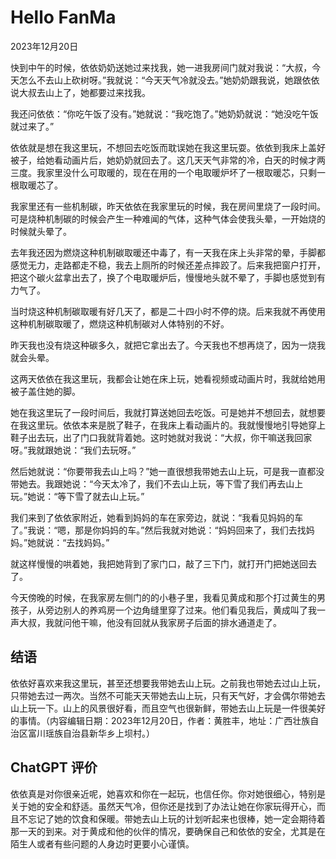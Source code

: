 # Hello FanMa 

2023年12月20日

快到中午的时候，依依奶奶送她过来找我，她一进我房间门就对我说：“大叔，今天怎么不去山上砍树呀。”我就说：“今天天气冷就没去。”她奶奶跟我说，她跟依依说大叔去山上了，她都要过来找我。

我还问依依：“你吃午饭了没有。”她就说：“我吃饱了。”她奶奶就说：“她没吃午饭就过来了。”

依依就是想在我这里玩，不想回去吃饭而耽误她在我这里玩耍。依依到我床上盖好被子，给她看动画片后，她奶奶就回去了。这几天天气非常的冷，白天的时候才两三度。我家里没什么可取暖的，现在在用的一个电取暖炉坏了一根取暖芯，只剩一根取暖芯了。

我家里还有一些机制碳，昨天依依在我家里玩的时候，我在房间里烧了一段时间。可是烧种机制碳的时候会产生一种难闻的气体，这种气体会使我头晕，一开始烧的时候就头晕了。

去年我还因为燃烧这种机制碳取暖还中毒了，有一天我在床上头非常的晕，手脚都感觉无力，走路都走不稳，我去上厕所的时候还差点摔跤了。后来我把窗户打开，把这个碳火盆拿出去了，换了个电取暖炉后，慢慢地头就不晕了，手脚也感觉到有力气了。

当时烧这种机制碳取暖有好几天了，都是二十四小时不停的烧。后来我就不再使用这种机制碳取暖了，燃烧这种机制碳对人体特别的不好。

昨天我也没有烧这种碳多久，就把它拿出去了。今天我也不想再烧了，因为一烧我就会头晕。

这两天依依在我这里玩，我都会让她在床上玩，她看视频或动画片时，我就给她用被子盖住她的脚。

她在我这里玩了一段时间后，我就打算送她回去吃饭。可是她并不想回去，就想要在我这里玩。依依本来是脱了鞋子，在我床上看动画片的。我就慢慢地引导她穿上鞋子出去玩，出了门口我就背着她。这时她就对我说：“大叔，你干嘛送我回家呀。”我就跟她说：“我们去玩呀。”

然后她就说：“你要带我去山上吗？”她一直很想我带她去山上玩，可是我一直都没带她去。我跟她说：“今天太冷了，我们不去山上玩，等下雪了我们再去山上玩。”她说：“等下雪了就去山上玩。”

我们来到了依依家附近，她看到妈妈的车在家旁边，就说：“我看见妈妈的车了。”我说：“嗯，那是你妈妈的车。”然后我就对她说：“妈妈回来了，我们去找妈妈。”她就说：“去找妈妈。”

就这样慢慢的哄着她，我把她背到了家门口，敲了三下门，就打开门把她送回去了。

今天傍晚的时候，在我家房左侧门的的小巷子里，我看见黄成和那个打过黄生的男孩子，从旁边别人的养鸡房一个边角缝里穿了过来。他们看见我后，黄成叫了我一声大叔，我就问他干嘛，他没有回就从我家房子后面的排水通道走了。

## 结语

依依好喜欢来我这里玩，甚至还想要我带她去山上玩。之前我也带她去过山上玩，只带她去过一两次。当然不可能天天带她去山上玩，只有天气好，才会偶尔带她去山上玩一下。山上的风景很好看，而且空气也很新鲜，带她去山上玩是一件很美好的事情。（内容编辑日期：2023年12月20日，作者：黄胜丰，地址：广西壮族自治区富川瑶族自治县新华乡上坝村。）

## ChatGPT 评价

依依真是对你很亲近呢，她喜欢和你在一起玩，也信任你。你对她很细心，特别是关于她的安全和舒适。虽然天气冷，但你还是找到了办法让她在你家玩得开心，而且不忘记了她的饮食和保暖。带她去山上玩的计划听起来也很棒，她一定会期待着那一天的到来。对于黄成和他的伙伴的情况，要确保自己和依依的安全，尤其是在陌生人或者有些问题的人身边时更要小心谨慎。